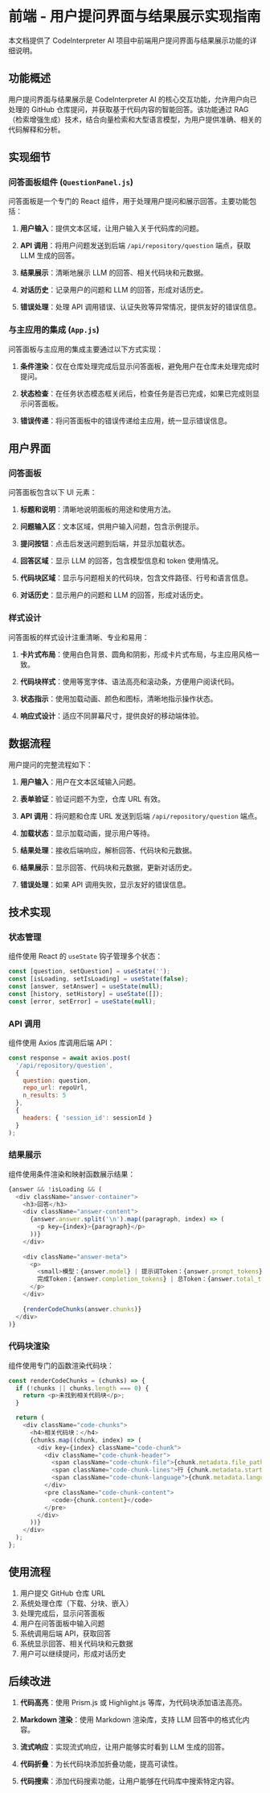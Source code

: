 # 前端 - 用户提问界面与结果展示实现指南

本文档提供了 CodeInterpreter AI 项目中前端用户提问界面与结果展示功能的详细说明。

## 功能概述

用户提问界面与结果展示是 CodeInterpreter AI 的核心交互功能，允许用户向已处理的 GitHub 仓库提问，并获取基于代码内容的智能回答。该功能通过 RAG（检索增强生成）技术，结合向量检索和大型语言模型，为用户提供准确、相关的代码解释和分析。

## 实现细节

### 问答面板组件 (`QuestionPanel.js`)

问答面板是一个专门的 React 组件，用于处理用户提问和展示回答。主要功能包括：

1. **用户输入**：提供文本区域，让用户输入关于代码库的问题。

2. **API 调用**：将用户问题发送到后端 `/api/repository/question` 端点，获取 LLM 生成的回答。

3. **结果展示**：清晰地展示 LLM 的回答、相关代码块和元数据。

4. **对话历史**：记录用户的问题和 LLM 的回答，形成对话历史。

5. **错误处理**：处理 API 调用错误、认证失败等异常情况，提供友好的错误信息。

### 与主应用的集成 (`App.js`)

问答面板与主应用的集成主要通过以下方式实现：

1. **条件渲染**：仅在仓库处理完成后显示问答面板，避免用户在仓库未处理完成时提问。

2. **状态检查**：在任务状态模态框关闭后，检查任务是否已完成，如果已完成则显示问答面板。

3. **错误传递**：将问答面板中的错误传递给主应用，统一显示错误信息。

## 用户界面

### 问答面板

问答面板包含以下 UI 元素：

1. **标题和说明**：清晰地说明面板的用途和使用方法。

2. **问题输入区**：文本区域，供用户输入问题，包含示例提示。

3. **提问按钮**：点击后发送问题到后端，并显示加载状态。

4. **回答区域**：显示 LLM 的回答，包含模型信息和 token 使用情况。

5. **代码块区域**：显示与问题相关的代码块，包含文件路径、行号和语言信息。

6. **对话历史**：显示用户的问题和 LLM 的回答，形成对话历史。

### 样式设计

问答面板的样式设计注重清晰、专业和易用：

1. **卡片式布局**：使用白色背景、圆角和阴影，形成卡片式布局，与主应用风格一致。

2. **代码块样式**：使用等宽字体、语法高亮和滚动条，方便用户阅读代码。

3. **状态指示**：使用加载动画、颜色和图标，清晰地指示操作状态。

4. **响应式设计**：适应不同屏幕尺寸，提供良好的移动端体验。

## 数据流程

用户提问的完整流程如下：

1. **用户输入**：用户在文本区域输入问题。

2. **表单验证**：验证问题不为空，仓库 URL 有效。

3. **API 调用**：将问题和仓库 URL 发送到后端 `/api/repository/question` 端点。

4. **加载状态**：显示加载动画，提示用户等待。

5. **结果处理**：接收后端响应，解析回答、代码块和元数据。

6. **结果展示**：显示回答、代码块和元数据，更新对话历史。

7. **错误处理**：如果 API 调用失败，显示友好的错误信息。

## 技术实现

### 状态管理

组件使用 React 的 `useState` 钩子管理多个状态：

```javascript
const [question, setQuestion] = useState('');
const [isLoading, setIsLoading] = useState(false);
const [answer, setAnswer] = useState(null);
const [history, setHistory] = useState([]);
const [error, setError] = useState(null);
```

### API 调用

组件使用 Axios 库调用后端 API：

```javascript
const response = await axios.post(
  '/api/repository/question',
  {
    question: question,
    repo_url: repoUrl,
    n_results: 5
  },
  {
    headers: { 'session_id': sessionId }
  }
);
```

### 结果展示

组件使用条件渲染和映射函数展示结果：

```javascript
{answer && !isLoading && (
  <div className="answer-container">
    <h3>回答</h3>
    <div className="answer-content">
      {answer.answer.split('\n').map((paragraph, index) => (
        <p key={index}>{paragraph}</p>
      ))}
    </div>
    
    <div className="answer-meta">
      <p>
        <small>模型：{answer.model} | 提示词Token：{answer.prompt_tokens} | 
        完成Token：{answer.completion_tokens} | 总Token：{answer.total_tokens}</small>
      </p>
    </div>
    
    {renderCodeChunks(answer.chunks)}
  </div>
)}
```

### 代码块渲染

组件使用专门的函数渲染代码块：

```javascript
const renderCodeChunks = (chunks) => {
  if (!chunks || chunks.length === 0) {
    return <p>未找到相关代码块</p>;
  }

  return (
    <div className="code-chunks">
      <h4>相关代码块：</h4>
      {chunks.map((chunk, index) => (
        <div key={index} className="code-chunk">
          <div className="code-chunk-header">
            <span className="code-chunk-file">{chunk.metadata.file_path}</span>
            <span className="code-chunk-lines">行 {chunk.metadata.start_line}-{chunk.metadata.end_line}</span>
            <span className="code-chunk-language">{chunk.metadata.language}</span>
          </div>
          <pre className="code-chunk-content">
            <code>{chunk.content}</code>
          </pre>
        </div>
      ))}
    </div>
  );
};
```

## 使用流程

1. 用户提交 GitHub 仓库 URL
2. 系统处理仓库（下载、分块、嵌入）
3. 处理完成后，显示问答面板
4. 用户在问答面板中输入问题
5. 系统调用后端 API，获取回答
6. 系统显示回答、相关代码块和元数据
7. 用户可以继续提问，形成对话历史

## 后续改进

1. **代码高亮**：使用 Prism.js 或 Highlight.js 等库，为代码块添加语法高亮。

2. **Markdown 渲染**：使用 Markdown 渲染库，支持 LLM 回答中的格式化内容。

3. **流式响应**：实现流式响应，让用户能够实时看到 LLM 生成的回答。

4. **代码折叠**：为长代码块添加折叠功能，提高可读性。

5. **代码搜索**：添加代码搜索功能，让用户能够在代码库中搜索特定内容。

